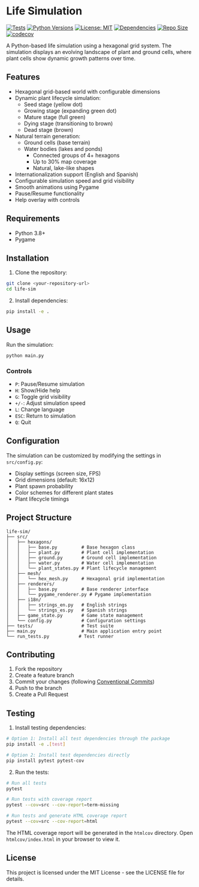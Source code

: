# Life Simulation

[![Tests](https://github.com/joselc/life-sim-first-try/actions/workflows/tests.yml/badge.svg)](https://github.com/joselc/life-sim-first-try/actions/workflows/tests.yml)
[![Python Versions](https://img.shields.io/badge/python-3.8%20%7C%203.9%20%7C%203.10%20%7C%203.11-blue)](https://github.com/joselc/life-sim-first-try/actions/workflows/tests.yml)
[![License: MIT](https://img.shields.io/badge/License-MIT-yellow.svg)](https://opensource.org/licenses/MIT)
[![Dependencies](https://img.shields.io/badge/dependencies-pygame-green)](https://www.pygame.org)
[![Repo Size](https://img.shields.io/github/repo-size/joselc/life-sim-first-try)](https://github.com/joselc/life-sim-first-try)
[![codecov](https://codecov.io/gh/joselc/life-sim-first-try/branch/main/graph/badge.svg)](https://codecov.io/gh/joselc/life-sim-first-try)

A Python-based life simulation using a hexagonal grid system. The simulation displays an evolving landscape of plant and ground cells, where plant cells show dynamic growth patterns over time.

## Features

- Hexagonal grid-based world with configurable dimensions
- Dynamic plant lifecycle simulation:
  - Seed stage (yellow dot)
  - Growing stage (expanding green dot)
  - Mature stage (full green)
  - Dying stage (transitioning to brown)
  - Dead stage (brown)
- Natural terrain generation:
  - Ground cells (base terrain)
  - Water bodies (lakes and ponds)
    - Connected groups of 4+ hexagons
    - Up to 30% map coverage
    - Natural, lake-like shapes
- Internationalization support (English and Spanish)
- Configurable simulation speed and grid visibility
- Smooth animations using Pygame
- Pause/Resume functionality
- Help overlay with controls

## Requirements

- Python 3.8+
- Pygame

## Installation

1. Clone the repository:
```bash
git clone <your-repository-url>
cd life-sim
```

2. Install dependencies:
```bash
pip install -e .
```

## Usage

Run the simulation:
```bash
python main.py
```

### Controls

- `P`: Pause/Resume simulation
- `H`: Show/Hide help
- `G`: Toggle grid visibility
- `+/-`: Adjust simulation speed
- `L`: Change language
- `ESC`: Return to simulation
- `Q`: Quit

## Configuration

The simulation can be customized by modifying the settings in `src/config.py`:

- Display settings (screen size, FPS)
- Grid dimensions (default: 16x12)
- Plant spawn probability
- Color schemes for different plant states
- Plant lifecycle timings

## Project Structure

```
life-sim/
├── src/
│   ├── hexagons/
│   │   ├── base.py         # Base hexagon class
│   │   ├── plant.py        # Plant cell implementation
│   │   ├── ground.py       # Ground cell implementation
│   │   ├── water.py        # Water cell implementation
│   │   └── plant_states.py # Plant lifecycle management
│   ├── mesh/
│   │   └── hex_mesh.py     # Hexagonal grid implementation
│   ├── renderers/
│   │   ├── base.py         # Base renderer interface
│   │   └── pygame_renderer.py # Pygame implementation
│   ├── i18n/
│   │   ├── strings_en.py   # English strings
│   │   └── strings_es.py   # Spanish strings
│   ├── game_state.py       # Game state management
│   └── config.py           # Configuration settings
├── tests/                  # Test suite
├── main.py                 # Main application entry point
└── run_tests.py           # Test runner
```

## Contributing

1. Fork the repository
2. Create a feature branch
3. Commit your changes (following [Conventional Commits](https://www.conventionalcommits.org/))
4. Push to the branch
5. Create a Pull Request

## Testing

1. Install testing dependencies:
```bash
# Option 1: Install all test dependencies through the package
pip install -e .[test]

# Option 2: Install test dependencies directly
pip install pytest pytest-cov
```

2. Run the tests:
```bash
# Run all tests
pytest

# Run tests with coverage report
pytest --cov=src --cov-report=term-missing

# Run tests and generate HTML coverage report
pytest --cov=src --cov-report=html
```

The HTML coverage report will be generated in the `htmlcov` directory. Open `htmlcov/index.html` in your browser to view it.

## License

This project is licensed under the MIT License - see the LICENSE file for details. 